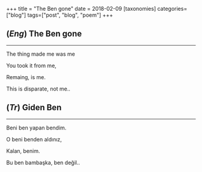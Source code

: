+++
title = "The Ben gone"
date = 2018-02-09
[taxonomies]
categories=["blog"]
tags=["post", "blog", "poem"]
+++

## (*Eng*) The Ben gone
---
The thing made me was me

You took it from me,

Remaing, is me.

This is disparate, not me..

## (*Tr*) Giden Ben
---
Beni ben yapan bendim.

O beni benden aldınız,

Kalan, benim.

Bu ben bambaşka, ben değil..
